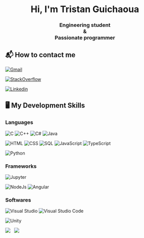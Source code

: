 <h1 align="center">Hi, I'm Tristan Guichaoua</h1>
<h3 align="center">Engineering student<br/>&<br/>Passionate programmer</h3>

## 📬 How to contact me

[![Gmail](https://img.shields.io/badge/-tguichaoua.dev@gmail.com-EA4335?style=social&logo=gmail&logoColor=EA4335)](mailto:tguichaoua.dev@gmail.com)

[![StackOverflow](https://img.shields.io/badge/-tguichaoua-FE7A16?style=social&logo=stackoverflow&logoColor=FE7A16)](https://stackoverflow.com/users/11747494/)

[![Linkedin](https://img.shields.io/badge/-Tristan%20Guichaoua-0077B5?style=social&logo=linkedin&logoColor=0077B5)](https://www.linkedin.com/in/tristan-guichaoua/)

## 🖥️ My Development Skills

### Languages
![C](https://img.shields.io/badge/-C-A8B9CC?style=for-the-badge&logo=C&logoColor=white)
![C++](https://img.shields.io/badge/-C++-00599C?style=for-the-badge&logo=C%2B%2B&logoColor=white)
![C#](https://img.shields.io/badge/-C%23-239120?style=for-the-badge&logo=c-sharp&logoColor=white)
![Java](https://img.shields.io/badge/-Java-007396?style=for-the-badge&logo=Java&logoColor=white)

![HTML](https://img.shields.io/badge/-HTML-E34F26?style=for-the-badge&logo=HTML5&logoColor=white)
![CSS](https://img.shields.io/badge/-CSS-1572B6?style=for-the-badge&logo=CSS3&logoColor=white)
![SQL](https://img.shields.io/badge/-SQL-4479A1?style=for-the-badge&logo=MySQL&logoColor=white)
![JavaScript](https://img.shields.io/badge/-JavaScript-F7DF1E?style=for-the-badge&logo=JavaScript&logoColor=white)
![TypeScript](https://img.shields.io/badge/-TypeScript-007ACC?style=for-the-badge&logo=TypeScript&logoColor=white)

![Python](https://img.shields.io/badge/-Python-3776AB?style=for-the-badge&logo=Python&logoColor=white)


### Frameworks
![Jupyter](https://img.shields.io/badge/-Jupyter-F37626?style=for-the-badge&logo=Jupyter&logoColor=white)

![NodeJs](https://img.shields.io/badge/-Node.js-339933?style=for-the-badge&logo=node.js&logoColor=white)
![Angular](https://img.shields.io/badge/-Angular-DD0031?style=for-the-badge&logo=Angular&logoColor=white)

### Softwares
![Visual Studio](https://img.shields.io/badge/-Visual%20Studio-5C2D91?style=for-the-badge&logo=visual-studio&logoColor=white)
![Visual Studio Code](https://img.shields.io/badge/-Visual%20Studio%20Code-007ACC?style=for-the-badge&logo=visual-studio-code&logoColor=white)

![Unity](https://img.shields.io/badge/-Unity-000000?style=for-the-badge&logo=unity&logoColor=white)

<img src="https://github-readme-stats.vercel.app/api/top-langs/?username=tguichaoua&layout=compact&hide=ASP,ShaderLab,HLSL,ASP.NET" />
&nbsp;
<img src="https://github-readme-stats.vercel.app/api?username=tguichaoua&count_private=true&show_icons=true" />
